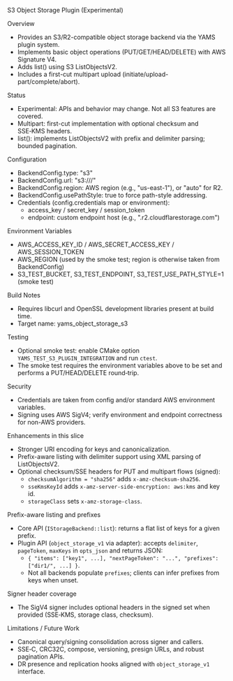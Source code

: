 S3 Object Storage Plugin (Experimental)

Overview
- Provides an S3/R2-compatible object storage backend via the YAMS plugin system.
- Implements basic object operations (PUT/GET/HEAD/DELETE) with AWS Signature V4.
- Adds list() using S3 ListObjectsV2.
- Includes a first-cut multipart upload (initiate/upload-part/complete/abort).

Status
- Experimental: APIs and behavior may change. Not all S3 features are covered.
- Multipart: first-cut implementation with optional checksum and SSE‑KMS headers.
- list(): implements ListObjectsV2 with prefix and delimiter parsing; bounded pagination.

Configuration
- BackendConfig.type: "s3"
- BackendConfig.url: "s3://<bucket>/<prefix>"
- BackendConfig.region: AWS region (e.g., "us-east-1"), or "auto" for R2.
- BackendConfig.usePathStyle: true to force path-style addressing.
- Credentials (config.credentials map or environment):
  - access_key / secret_key / session_token
  - endpoint: custom endpoint host (e.g., "<accountid>.r2.cloudflarestorage.com")

Environment Variables
- AWS_ACCESS_KEY_ID / AWS_SECRET_ACCESS_KEY / AWS_SESSION_TOKEN
- AWS_REGION (used by the smoke test; region is otherwise taken from BackendConfig)
- S3_TEST_BUCKET, S3_TEST_ENDPOINT, S3_TEST_USE_PATH_STYLE=1 (smoke test)

Build Notes
- Requires libcurl and OpenSSL development libraries present at build time.
- Target name: yams_object_storage_s3

Testing
- Optional smoke test: enable CMake option `YAMS_TEST_S3_PLUGIN_INTEGRATION` and run `ctest`.
- The smoke test requires the environment variables above to be set and performs a PUT/HEAD/DELETE round‑trip.

Security
- Credentials are taken from config and/or standard AWS environment variables.
- Signing uses AWS SigV4; verify environment and endpoint correctness for non-AWS providers.

Enhancements in this slice
- Stronger URI encoding for keys and canonicalization.
- Prefix-aware listing with delimiter support using XML parsing of ListObjectsV2.
- Optional checksum/SSE headers for PUT and multipart flows (signed):
  - `checksumAlgorithm = "sha256"` adds `x-amz-checksum-sha256`.
  - `sseKmsKeyId` adds `x-amz-server-side-encryption: aws:kms` and key id.
  - `storageClass` sets `x-amz-storage-class`.

Prefix-aware listing and prefixes
- Core API (`IStorageBackend::list`): returns a flat list of keys for a given prefix.
- Plugin API (`object_storage_v1` via adapter): accepts `delimiter`, `pageToken`, `maxKeys` in `opts_json` and returns JSON:
  - `{ "items": ["key1", ...], "nextPageToken": "...", "prefixes": ["dir1/", ...] }`.
  - Not all backends populate `prefixes`; clients can infer prefixes from keys when unset.

Signer header coverage
- The SigV4 signer includes optional headers in the signed set when provided (SSE‑KMS, storage class, checksum).

Limitations / Future Work
- Canonical query/signing consolidation across signer and callers.
- SSE‑C, CRC32C, compose, versioning, presign URLs, and robust pagination APIs.
- DR presence and replication hooks aligned with `object_storage_v1` interface.
